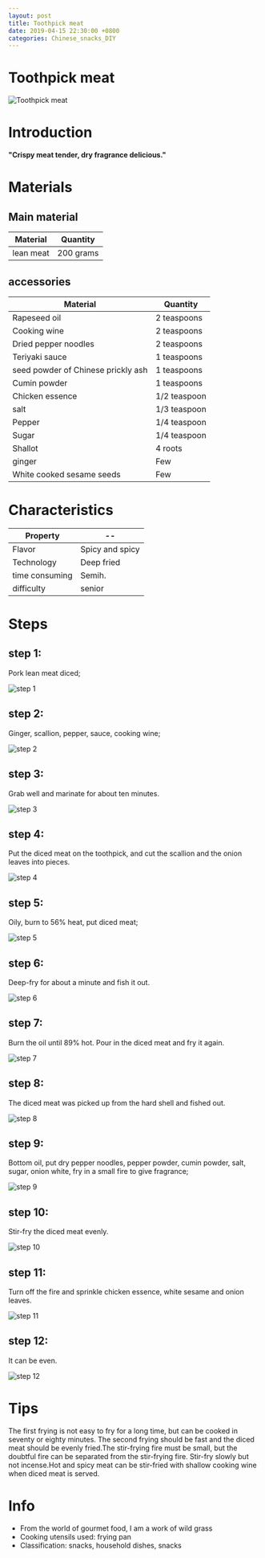 ```yaml
---
layout: post
title: Toothpick meat
date: 2019-04-15 22:30:00 +0800
categories: Chinese_snacks_DIY
---
```


# Toothpick meat

![Toothpick meat]({{site.baseurl}}/img/410627/410627.jpg)

# Introduction

**"Crispy meat tender, dry fragrance delicious."**

# Materials


## Main material

Material|Quantity
--|--
lean meat|200 grams

## accessories

Material|Quantity
--|--
Rapeseed oil|2 teaspoons
Cooking wine|2 teaspoons
Dried pepper noodles|2 teaspoons
Teriyaki sauce|1 teaspoons
seed powder of Chinese prickly ash|1 teaspoons
Cumin powder|1 teaspoons
Chicken essence|1/2 teaspoon
salt|1/3 teaspoon
Pepper|1/4 teaspoon
Sugar|1/4 teaspoon
Shallot|4 roots
ginger|Few
White cooked sesame seeds|Few

# Characteristics

Property|--
--|--
Flavor|Spicy and spicy
Technology|Deep fried
time consuming|Semih.
difficulty|senior

# Steps

## step 1:

Pork lean meat diced;

![step 1]({{site.baseurl}}/img/410627/1.jpg)

## step 2:

Ginger, scallion, pepper, sauce, cooking wine;

![step 2]({{site.baseurl}}/img/410627/2.jpg)

## step 3:

Grab well and marinate for about ten minutes.

![step 3]({{site.baseurl}}/img/410627/3.jpg)

## step 4:

Put the diced meat on the toothpick, and cut the scallion and the onion leaves into pieces.

![step 4]({{site.baseurl}}/img/410627/4.jpg)

## step 5:

Oily, burn to 56% heat, put diced meat;

![step 5]({{site.baseurl}}/img/410627/5.jpg)

## step 6:

Deep-fry for about a minute and fish it out.

![step 6]({{site.baseurl}}/img/410627/6.jpg)

## step 7:

Burn the oil until 89% hot. Pour in the diced meat and fry it again.

![step 7]({{site.baseurl}}/img/410627/7.jpg)

## step 8:

The diced meat was picked up from the hard shell and fished out.

![step 8]({{site.baseurl}}/img/410627/8.jpg)

## step 9:

Bottom oil, put dry pepper noodles, pepper powder, cumin powder, salt, sugar, onion white, fry in a small fire to give fragrance;

![step 9]({{site.baseurl}}/img/410627/9.jpg)

## step 10:

Stir-fry the diced meat evenly.

![step 10]({{site.baseurl}}/img/410627/10.jpg)

## step 11:

Turn off the fire and sprinkle chicken essence, white sesame and onion leaves.

![step 11]({{site.baseurl}}/img/410627/11.jpg)

## step 12:

It can be even.

![step 12]({{site.baseurl}}/img/410627/12.jpg)

# Tips

The first frying is not easy to fry for a long time, but can be cooked in seventy or eighty minutes. The second frying should be fast and the diced meat should be evenly fried.The stir-frying fire must be small, but the doubtful fire can be separated from the stir-frying fire. Stir-fry slowly but not incense.Hot and spicy meat can be stir-fried with shallow cooking wine when diced meat is served.

# Info

- From the world of gourmet food, I am a work of wild grass
- Cooking utensils used: frying pan
- Classification: snacks, household dishes, snacks